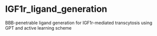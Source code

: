 # IGF1r_ligand_generation
BBB-penetrable ligand generation for IGF1r-mediated transcytosis using GPT and active learning scheme
